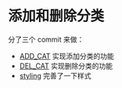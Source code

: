 # 添加和删除分类

分了三个 commit 来做：

- [ADD_CAT](https://github.com/happypeter/aa-journey-demo/commit/bc2f824b89c45b295b4ce34f188844f0cc9a12c4) 实现添加分类的功能
- [DEL_CAT](https://github.com/happypeter/aa-journey-demo/commit/2d83c33c962744eddd17d244c593038f026a1ac3) 实现删除分类的功能
- [styling](https://github.com/happypeter/aa-journey-demo/commit/56ba9dc4433fc285c512a7ae3b3916e10d3b1366) 完善了一下样式
